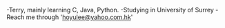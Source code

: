 -Terry, mainly learning C, Java, Python.
-Studying in University of Surrey
-Reach me through 'hoyulee@yahoo.com.hk'
